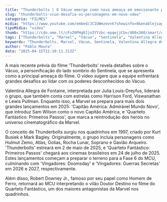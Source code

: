 ```yaml
---
title: "Thunderbolts | O Vácuo emerge como nova ameaça em emocionante prévia"
slug: "thunderbolts-vcuo-desafia-os-personagens-em-novo-vdeo"
categoria: "FILMES"
midia: "https://www.youtube.com/embed/JCIUWmzevnk?showinfo=0&enablejsapi=1"
tipoMidia: "video"
thumb: "https://cdn.ome.lt/cFvZ6PHg0Jjo3YYzbc-epqwjjCU=/480x360/smart/extras/conteudos/Captura_de_tela_2025-04-15_174122.png"
tags: ["Thunderbolts", "Marvel", "Vácuo", "Sentinela", "Valentina Allegra de Fontaine", "Julia Louis-Dreyfus", "Quarteto Fantástico", "MCU", "Fase 6", "Doutor Destino", "Robert Downey Jr."]
keywords: "Thunderbolts, Marvel, Vácuo, Sentinela, Valentina Allegra de Fontaine, Julia Louis-Dreyfus, Quarteto Fantástico, MCU, Fase 6, Doutor Destino, Robert Downey Jr."
author: "Pablo Moura"
data: "2025-04-15T21:10:11.313Z"
---
```


A mais recente prévia do filme 'Thunderbolts' revela detalhes sobre o Vácuo, a personificação do lado sombrio do Sentinela, que se apresenta como a principal ameaça do filme. O vídeo sugere que a equipe enfrentará grandes desafios ao lidar com os poderes desconhecidos do Vácuo.

<blockquote class="instagram-media"><a href="https://www.instagram.com/reel/DIetfTwvujc/captioned/"></a></blockquote>

Valentina Allegra de Fontaine, interpretada por Julia Louis-Dreyfus, liderará o grupo, que também conta com estrelas como Harrison Ford, Viswanathan e Lewis Pullman. Enquanto isso, a Marvel se prepara para mais dois grandes lançamentos em 2025: 'Capitão América: Admirável Mundo Novo', que introduz Sam Wilson como o novo Capitão América, e 'Quarteto Fantástico: Primeiros Passos', que marca a reintrodução dos heróis no universo cinematográfico da Marvel.

O conceito de Thunderbolts surgiu nos quadrinhos em 1997, criado por Kurt Busiek e Mark Bagley. Originalmente, o grupo incluía personagens como Hulmut Zemo, Atlas, Golias, Rocha Lunar, Soprano e Gavião Arqueiro. 'Thunderbolts' estreará em 2 de maio de 2025, e 'Quarteto Fantástico: Primeiros Passos' chegará aos cinemas brasileiros em 24 de julho de 2025. Estes lançamentos começam a preparar o terreno para a Fase 6 do MCU, culminando com 'Vingadores: Doomsday' e 'Vingadores: Guerras Secretas' em 2026 e 2027, respectivamente.

Além disso, Robert Downey Jr., famoso por seu papel como Homem de Ferro, retornará ao MCU interpretando o vilão Doutor Destino no filme do Quarteto Fantástico, um dos maiores antagonistas da Marvel nos quadrinhos.